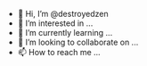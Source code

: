 - 👋 Hi, I’m @destroyedzen
- 👀 I’m interested in ...
- 🌱 I’m currently learning ...
- 💞️ I’m looking to collaborate on ...
- 📫 How to reach me ...

<!---
destroyedzen/destroyedzen is a ✨ special ✨ repository because its `README.md` (this file) appears on your GitHub profile.
You can click the Preview link to take a look at your changes.
--->
